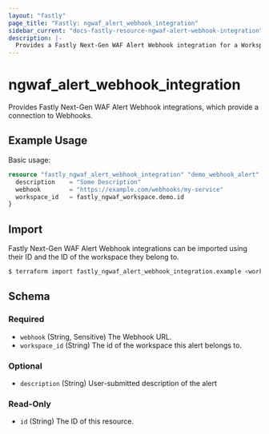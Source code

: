```yaml
---
layout: "fastly"
page_title: "Fastly: ngwaf_alert_webhook_integration"
sidebar_current: "docs-fastly-resource-ngwaf-alert-webhook-integration"
description: |-
  Provides a Fastly Next-Gen WAF Alert Webhook integration for a Workspace
---
```


# ngwaf_alert_webhook_integration

Provides Fastly Next-Gen WAF Alert Webhook integrations, which provide a connection to Webhooks.

## Example Usage

Basic usage:

```terraform
resource "fastly_ngwaf_alert_webhook_integration" "demo_webhook_alert" {
  description    = "Some Description"
  webhook        = "https://example.com/webhooks/my-service"
  workspace_id   = fastly_ngwaf_workspace.demo.id
}
```

## Import

Fastly Next-Gen WAF Alert Webhook integrations can be imported using their ID and the ID of the workspace they belong to.

```sh
$ terraform import fastly_ngwaf_alert_webhook_integration.example <workspace_id>/<alert_id>
```

<!-- schema generated by tfplugindocs -->
## Schema

### Required

- `webhook` (String, Sensitive) The Webhook URL.
- `workspace_id` (String) The id of the workspace this alert belongs to.

### Optional

- `description` (String) User-submitted description of the alert

### Read-Only

- `id` (String) The ID of this resource.